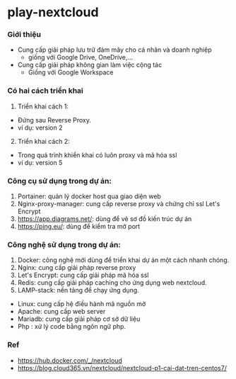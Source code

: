 # play-nextcloud
### Giới thiệu
- Cung cấp giải pháp lưu trữ đám mây cho cá nhân và doanh nghiệp
  + giống với Google Drive, OneDrive,...
- Cung cấp giải pháp không gian làm việc cộng tác
  + Giống với Google Workspace

### Có hai cách triển khai
1. Triển khai cách 1:
- Đứng sau Reverse Proxy.
- ví dụ: version 2
2. Triển khai cách 2:
- Trong quá trình khiển khai có luôn proxy và mã hóa ssl
- ví dụ: version 5

### Công cụ sử dụng trong dự án:
1. Portainer: quản lý docker host qua giao diện web
2. Nginx-proxy-manager: cung cấp reverse proxy và chứng chỉ ssl Let's Encrypt
3. https://app.diagrams.net/: dùng để vẽ sơ đồ kiến trúc dự án
4. https://ping.eu/: dùng để kiểm tra mở port

### Công nghệ sử dụng trong dự án:
1. Docker: công nghệ mới dùng để triển khai dự án một cách nhanh chóng.
2. Nginx: cung cấp giải pháp reverse proxy
3. Let's Encrypt: cung cấp giải pháp mã hóa ssl
5. Redis: cung cấp giải pháp caching cho ứng dụng web nextcloud.
6. LAMP-stack: nền tảng để chạy ứng dụng.
- Linux: cung cấp hệ điều hành mã nguồn mở
- Apache: cung cấp web server
- Mariadb: cung cấp giải pháp cơ sở dữ liệu
- Php : xử lý code bằng ngôn ngữ php.

### Ref    
- https://hub.docker.com/_/nextcloud    
- https://blog.cloud365.vn/nextcloud/nextcloud-p1-cai-dat-tren-centos7/

